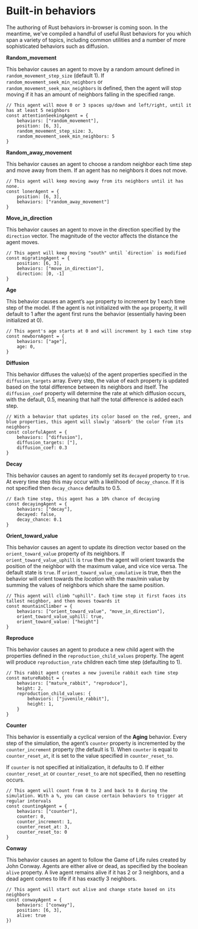 # Built-in behaviors

The authoring of Rust behaviors in-browser is coming soon. In the meantime, we've compiled a handful of useful Rust behaviors for you which span a variety of topics, including common utilities and a number of more sophisticated behaviors such as diffusion.

**Random\_movement**

This behavior causes an agent to move by a random amount defined in `random_movement_step_size` \(default 1\). If `random_movement_seek_min_neighbors` or `random_movement_seek_max_neighbors` is defined, then the agent will stop moving if it has an amount of neighbors falling in the specified range.

```text
// This agent will move 0 or 3 spaces up/down and left/right, until it has at least 5 neighbors
const attentionSeekingAgent = {
    behaviors: ["random_movement"],
    position: [6, 3],
    random_movement_step_size: 3,
    random_movement_seek_min_neighbors: 5
}
```

**Random\_away\_movement**

This behavior causes an agent to choose a random neighbor each time step and move away from them. If an agent has no neighbors it does not move.

```text
// This agent will keep moving away from its neighbors until it has none.
const lonerAgent = {
    position: [6, 3],
    behaviors: ["random_away_movement"]
}
```

**Move\_in\_direction**

This behavior causes an agent to move in the direction specified by the `direction` vector. The magnitude of the vector affects the distance the agent moves.

```text
// This agent will keep moving "south" until `direction` is modified
const migratingAgent = {
    position: [6, 3],
    behaviors: ["move_in_direction"],
    direction: [0, -1]
}
```

**Age**

This behavior causes an agent’s `age` property to increment by 1 each time step of the model. If the agent is not initialized with the `age` property, it will default to 1 after the agent first runs the behavior \(essentially having been initialized at 0\).

```text
// This agent's age starts at 0 and will increment by 1 each time step 
const newbornAgent = {
    behaviors: ["age"],
    age: 0,
}
```

**Diffusion**

This behavior diffuses the value\(s\) of the agent properties specified in the `diffusion_targets` array. Every step, the value of each property is updated based on the total difference between its neighbors and itself. The `diffusion_coef` property will determine the rate at which diffusion occurs, with the default, 0.5, meaning that half the total difference is added each step.

```text
// With a behavior that updates its color based on the red, green, and blue properties, this agent will slowly 'absorb' the color from its neighbors
const colorfulAgent = {
    behaviors: ["diffusion"],
    diffusion_targets: ["],
    diffusion_coef: 0.3
}
```

**Decay**

This behavior causes an agent to randomly set its `decayed` property to `true`. At every time step this may occur with a likelihood of `decay_chance`. If it is not specified then `decay_chance` defaults to 0.5.

```text
// Each time step, this agent has a 10% chance of decaying
const decayingAgent = {
    behaviors: ["decay"],
    decayed: false,
    decay_chance: 0.1
}
```

**Orient\_toward\_value**

This behavior causes an agent to update its direction vector based on the `orient_toward_value` property of its neighbors. If `orient_toward_value_uphill` is `true` then the agent will orient towards the position of the neighbor with the maximum value, and vice vice versa. The default state is `true`. If `orient_toward_value_cumulative` is true, then the behavior will orient towards the _location_ with the max/min value by summing the values of neighbors which share the same position.

```text
// This agent will climb "uphill". Each time step it first faces its tallest neighbor, and then moves towards it
const mountainClimber = {
    behaviors: ["orient_toward_value", "move_in_direction"],
    orient_toward_value_uphill: true,
    orient_toward_value: ["height"]
}
```

**Reproduce**

This behavior causes an agent to produce a new child agent with the properties defined in the `reproduction_child_values` property. The agent will produce `reproduction_rate` children each time step \(defaulting to 1\).

```text
// This rabbit agent creates a new juvenile rabbit each time step
const matureRabbit = {
    behaviors: ["mature_rabbit", "reproduce"],
    height: 2,
    reproduction_child_values: {
        behaviors: ["juvenile_rabbit"],
        height: 1,
    }
}
```

**Counter**

This behavior is essentially a cyclical version of the **Aging** behavior. Every step of the simulation, the agent’s `counter` property is incremented by the `counter_increment` property \(the default is 1\). When `counter` is equal to `counter_reset_at`, it is set to the value specified in `counter_reset_to`.

If `counter` is not specified at initialization, it defaults to 0. If either `counter_reset_at` or `counter_reset_to` are not specified, then no resetting occurs.

```text
// This agent will count from 0 to 2 and back to 0 during the simulation. With a %, you can cause certain behaviors to trigger at regular intervals
const countingAgent = {
    behaviors: ["counter"],
    counter: 0,
    counter_increment: 1,
    counter_reset_at: 3,
    counter_reset_to: 0
}
```

**Conway**

This behavior causes an agent to follow the Game of Life rules created by John Conway. Agents are either alive or dead, as specified by the boolean `alive` property. A live agent remains alive if it has 2 or 3 neighbors, and a dead agent comes to life if it has exactly 3 neighbors.

```text
// This agent will start out alive and change state based on its neighbors
const conwayAgent = {
    behaviors: ["conway"],
    position: [6, 3],
    alive: true
})
```

